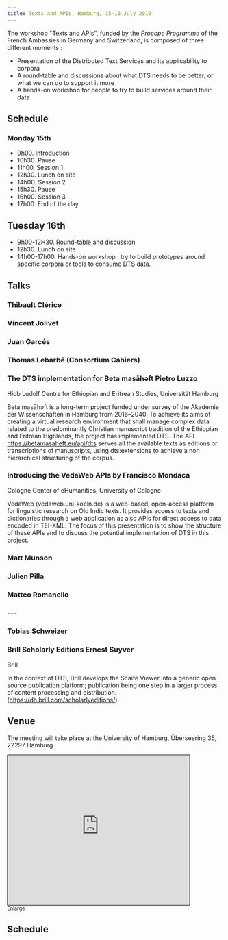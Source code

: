 ```yaml
---
title: Texts and APIs, Hamburg, 15-16 July 2019
---
```


The workshop "Texts and APIs", funded by the *Procope Programme* of the French Ambassies in Germany and Switzerland, is composed of three different moments :

- Presentation of the Distributed Text Services and its applicability to corpora
- A round-table and discussions about what DTS needs to be better; or what we can do to support it more
- A hands-on workshop for people to try to build services around their data

## Schedule

### Monday 15th

- 9h00. Introduction
- 10h30. Pause
- 11h00. Session 1
- 12h30. Lunch on site
- 14h00. Session 2
- 15h30. Pause
- 16h00.  Session 3
- 17h00. End of the day

## Tuesday 16th

- 9h00-12H30. Round-table and discussion
- 12h30. Lunch on site
- 14h00-17h00. Hands-on workshop : try to build prototypes around specific corpora or tools to consume DTS data.

## Talks


### **Thibault Clérice**


### **Vincent Jolivet**


### **Juan Garcés**


### **Thomas Lebarbé** (Consortium Cahiers)


### The DTS implementation for  Beta maṣāḥǝft **Pietro Luzzo**
Hiob Ludolf Centre for Ethiopian and Eritrean Studies, Universität Hamburg

Beta maṣāḥǝft is a long-term project funded under survey of the Akademie der Wissenschaften in Hamburg from 2016–2040. To achieve its aims of creating a virtual research environment that shall manage complex data related to the predominantly Christian manuscript tradition of the Ethiopian and Eritrean Highlands, the project has implemented DTS. The API https://betamasaheft.eu/api/dts serves all the available texts as editions or transcriptions of manuscripts, using dts:extensions to achieve a non hierarchical structuring of the corpus.

### Introducing the VedaWeb APIs by **Francisco Mondaca**

Cologne Center of eHumanities, University of Cologne

VedaWeb (vedaweb.uni-koeln.de) is a web-based, open-access platform for linguistic research on Old Indic texts. It provides access to texts and dictionaries through a web application as also APIs for direct access to data encoded in TEI-XML. The focus of this presentation is to show the structure of these APIs and to discuss the potential implementation of DTS in this project.

### **Matt Munson**


### **Julien Pilla**


### **Matteo Romanello**


### **---**


### **Tobias Schweizer**


### Brill Scholarly Editions **Ernest Suyver**
Brill

In the context of DTS, Brill develops the Scaife Viewer into a generic open source publication platform; publication being one step in a larger process of content processing and distribution. (https://dh.brill.com/scholarlyeditions/)

## Venue

The meeting will take place at the University of Hamburg, Überseering 35, 22297 Hamburg

<iframe width="425" height="350" frameborder="0" scrolling="no" marginheight="0" marginwidth="0" src="https://www.openstreetmap.org/export/embed.html?bbox=10.013759136199953%2C53.603201398405375%2C10.021977424621584%2C53.606581721396914&amp;layer=mapnik" style="border: 1px solid black"></iframe><br/><small><a href="https://www.openstreetmap.org/#map=17/53.60489/10.01787">Enlarge</a></small>

## Schedule
